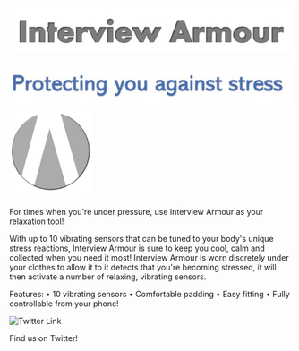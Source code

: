 # <img src = "https://github.com/naflaherty/Interview_Armour/blob/master/logo_words_v1.jpg">

<p>
  <img src = "https://github.com/naflaherty/Interview_Armour/blob/master/tag_line_v1.jpg" title="interview_armour_tag_line">
  <img src="https://github.com/naflaherty/Interview_Armour/blob/master/logo_v2.jpg" width="150" title="interview_armour_logo">
</p>

For times when you're under pressure, use Interview Armour as your relaxation tool! 

With up to 10 vibrating sensors that can be tuned to your body's unique stress reactions, Interview Armour is sure to keep you cool, calm and collected when you need it most! Interview Armour is worn discretely under your clothes to allow it to it detects that you're becoming stressed, it will then activate a number of relaxing, vibrating sensors.

Features:
•	10 vibrating sensors
•	Comfortable padding
•	Easy fitting
•	Fully controllable from your phone!

<p>
  <img src = "http://2.bp.blogspot.com/-SIJ6uWihBRM/URthWxqirXI/AAAAAAAAGPQ/95wCuOHBfZs/s1600/Logo+Twitter.jpg" width="75" title ="Twitter Link" href = "https://twitter.com/InterviewArmour">
  </p>
Find us on Twitter!
